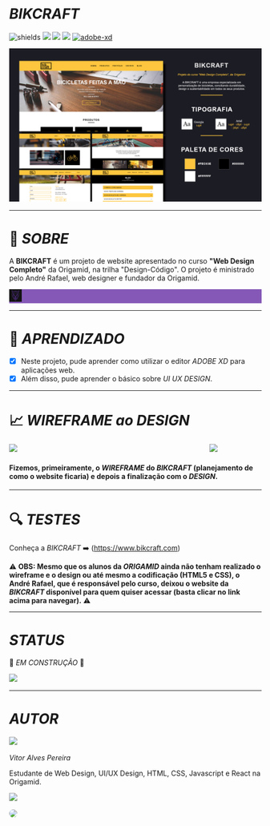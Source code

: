 <div>
  <h1><i>BIKCRAFT</i></h1>

  ![shields](https://img.shields.io/github/forks/vitoralvesp/bikcraft?color=%23FEC63E&label=forks&style=for-the-badge)
  <img src="https://img.shields.io/github/license/vitoralvesp/bikcraft?color=%23FEC63E&style=for-the-badge"/> 
  <img src="https://img.shields.io/github/issues/vitoralvesp/bikcraft?color=%23FEC63E&style=for-the-badge"/> 
  <img src="https://img.shields.io/github/stars/vitoralvesp/bikcraft?color=%23FEC63E&style=for-the-badge"/>
  [![adobe-xd](https://img.shields.io/static/v1?label=MADE%20WITH&message=ADOBE%20XD&color=black&style=for-the-badge&logo=adobe-xd&logoColor=black)](https://www.adobe.com/br/products/xd/details.html)

  
<img hidth="900" src="https://raw.githubusercontent.com/vitoralvesp/bikcraft/master/GitHub%20-%20bikcraft.png">
</div>

---

#  :wolf: *SOBRE*
  
A **BIKCRAFT** é um projeto de website apresentado no curso **"Web Design Completo"** da Origamid, na trilha "Design-Código". O projeto é ministrado pelo André Rafael, web designer e fundador da Origamid.
    
<div width=100 hight=100 style="background-color: #8558B7">
  <div width=100 hight=100 style="background-color: #8558B7"></div>
  <a href="https://www.origamid.com/">
   <img width=25 src="https://raw.githubusercontent.com/vitoralvesp/bikcraft/master/ORIGAMID.png">
  </a>
 </div>
   
 
 ---
 
#  :book: *APRENDIZADO* 

- [x] Neste projeto, pude aprender como utilizar o editor *ADOBE XD* para aplicações web.
- [x] Além disso, pude aprender o básico sobre *UI UX DESIGN*.

---

#  :chart_with_upwards_trend: *WIREFRAME ao DESIGN*

<div style="float">
  <img width="400" align="left" src="https://media.giphy.com/media/Ykn1y4VtG26h5y2BPo/giphy.gif">
  <img width="400" float="right" src="https://media.giphy.com/media/SvLnDlgu8CRcSYBUBl/giphy.gif">
</div>

<div>  
  <h4>Fizemos, primeiramente, o <i>WIREFRAME</i> do <i>BIKCRAFT</i> (planejamento de como o website ficaria) e depois a finalização com o <i>DESIGN</i>.</h4>
</div>

---

#  :mag: *TESTES*

Conheça a *BIKCRAFT*  :arrow_right: (https://www.bikcraft.com)

:warning: **OBS: Mesmo que os alunos da *ORIGAMID* ainda não tenham realizado o wireframe e o design ou até mesmo a codificação (HTML5 e CSS), o André Rafael, que é responsável pelo curso, deixou o website da *BIKCRAFT* disponível para quem quiser acessar (basta clicar no link acima para navegar).** :warning:


---

# *STATUS*

:construction: *EM CONSTRUÇÃO* :construction:
 
<img width="400" src="https://media1.tenor.com/images/c11a31de6a7f63b4aa3c5897edc43383/tenor.gif?itemid=9834051">

---

# *AUTOR*

<div height="50" width="50" style="border-radius:50" >
  <img src="https://avatars2.githubusercontent.com/u/68354632?s=96&v=4"/>
</div>

*Vitor Alves Pereira*

Estudante de Web Design, UI/UX Design, HTML, CSS, Javascript e React na Origamid.

<div style="float">
  <img src="https://img.shields.io/github/followers/vitoralvesp?color=%231CB4DC&logo=github&style=for-the-badge"/>
  
</div>


<a href="url"><img src="https://avatars2.githubusercontent.com/u/68354632?s=96&v=4" height="auto" width="200" style="border-radius:50%"></a>



